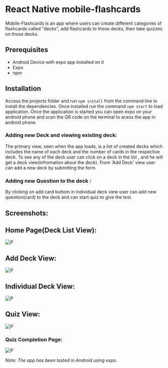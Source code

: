 # React Native mobile-flashcards
Mobile-Flashcards is an app where users can create different categories of flashcards called "decks", add flashcards to those decks, then take quizzes on those decks.

## Prerequisites

- Android Device with expo app installed on it
- Expo
- npm

## Installation
Access the projects folder and run `npm install` from the command line to install the dependencies. Once installed run the command `npm start` to load application. Once the application is started you can open expo on your android phone and scan the QR code on the terminal to acess the app in android phone.

### Adding new Deck and viewing existing deck:
The primary view, seen when the app loads, is a list of created decks which includes the name of each deck and the number of cards in the respective deck. To see any of the deck user can click on a deck in the list , and he will get a deck view(infromation about the deck).
From 'Add Deck' view user can add a new deck by submitting the form.

### Adding new Question to the deck :
By clicking on add card buttom in individual deck view
user can add new question(card) to the deck and can start quiz to give the test.

## Screenshots:
## Home Page(Deck List View):
![P](/Screenshots/3.jpeg)

## Add Deck View:
![P](/Screenshots/4.jpeg)

## Individual Deck View:
![P](/Screenshots/5.jpeg)

## Quiz View:
![P](Screenshots/2.jpeg)

### Quiz Completion Page:
![P](/Screenshots/1.jpeg)




_Note: The app has been tested in Android using expo._


